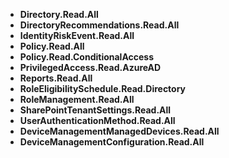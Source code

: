 - **Directory.Read.All**
- **DirectoryRecommendations.Read.All**
- **IdentityRiskEvent.Read.All**
- **Policy.Read.All**
- **Policy.Read.ConditionalAccess**
- **PrivilegedAccess.Read.AzureAD**
- **Reports.Read.All**
- **RoleEligibilitySchedule.Read.Directory**
- **RoleManagement.Read.All**
- **SharePointTenantSettings.Read.All**
- **UserAuthenticationMethod.Read.All**
- **DeviceManagementManagedDevices.Read.All**
- **DeviceManagementConfiguration.Read.All**
